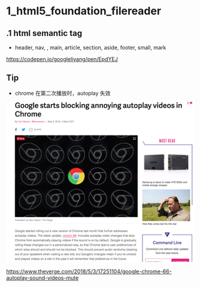 # 1\_html5\_foundation\_filereader

## .1 html semantic tag

* header, nav, , main, article, section, aside, footer, small, mark

https://codepen.io/googleliyang/pen/EpdYEJ

## Tip
- chrome 在第二次播放时，autoplay 失效

![chrome_autoplay](imgs/1/chrome_block_autoplay.png)

https://www.theverge.com/2018/5/3/17251104/google-chrome-66-autoplay-sound-videos-mute
